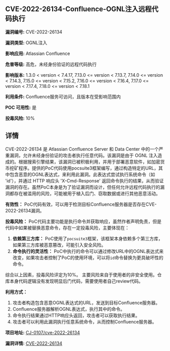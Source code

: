 ## CVE-2022-26134-Confluence-OGNL注入远程代码执行

**漏洞编号:** CVE-2022-26134

**漏洞类型:** OGNL注入

**影响应用:** Atlassian Confluence

**危害等级:** 高危，未经身份验证的远程代码执行

**影响版本:** 1.3.0 < version < 7.4.17, 7.13.0 <= version < 7.13.7, 7.14.0 <= version < 7.14.3, 7.15.0 <= version < 7.15.2, 7.16.0 <= version < 7.16.4, 7.17.0 <= version < 7.17.4, 7.18.0 <= version < 7.18.1

**利用条件:** Confluence服务可访问，且版本在受影响范围内

**POC 可用性:** 是

**投毒风险:** 10%

## 详情

CVE-2022-26134 是 Atlassian Confluence Server 和 Data Center 中的一个严重漏洞，允许未经身份验证的攻击者执行任意代码。该漏洞是由于 OGNL 注入造成的。根据搜索引擎结果，该漏洞已被积极利用，并用于部署恶意软件，如加密货币挖矿程序。提供的PoC代码使用pocsuite3框架编写，通过构造特定的URL，其中包含恶意的OGNL表达式，来利用此漏洞。此表达式尝试执行系统命令（如 'id'），并通过 HTTP 响应头 'X-Cmd-Response' 返回命令执行的结果，从而验证漏洞的存在。虽然PoC本身是为了验证漏洞而设计，但任何允许远程代码执行的漏洞都存在被滥用的风险，可能被用于植入后门、窃取数据或进行其他恶意活动。 

**有效性：**
PoC代码有效，可以用于检测目标Confluence服务器是否存在CVE-2022-26134漏洞。

**投毒风险：**
PoC代码主要功能是执行命令并获取响应，虽然作者声明免责，但是代码中如果被替换恶意命令，存在一定投毒风险，主要体现在：
1.  **依赖第三方库：** PoC使用了`pocsuite3`框架，该框架本身依赖多个第三方库，如果第三方库被恶意篡改，可能引入安全风险。
2.  **命令执行的灵活性：** PoC中执行的命令可以通过修改URL中的OGNL表达式来改变，如果攻击者控制了PoC的使用环境，可以将`id`命令替换为更具破坏性的命令。

综合以上因素，投毒风险评定为10%。 主要风险来自于使用者的非安全使用。仓库本身代码逻辑没有发现明显后门代码，需要使用者自己review代码。

**利用方式：**
1.  攻击者构造包含恶意OGNL表达式的URL，发送到目标Confluence服务器。
2.  Confluence服务器解析OGNL表达式，执行其中的命令。
3.  命令执行结果通过HTTP响应头返回，攻击者可以获取执行结果。
4.  攻击者可以利用此漏洞执行任意系统命令，从而控制Confluence服务器。

**项目地址:** [CJ-0107/cve-2022-26134](https://github.com/CJ-0107/cve-2022-26134)

**漏洞详情:** [CVE-2022-26134](https://nvd.nist.gov/vuln/detail/CVE-2022-26134)